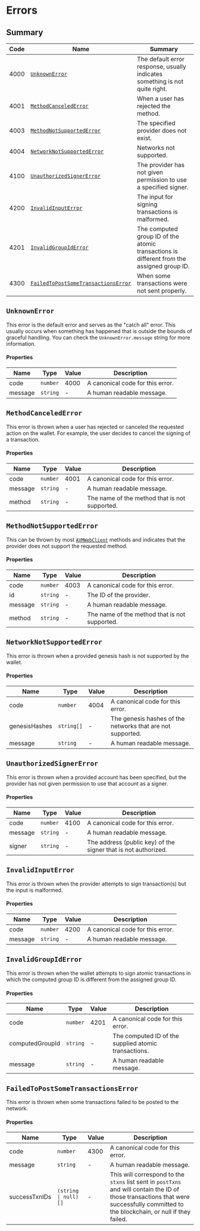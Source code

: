 # Errors

## Summary

| Code | Name                                                                      | Summary                                                                                   |
|------|---------------------------------------------------------------------------|-------------------------------------------------------------------------------------------|
| 4000 | [`UnknownError`](#unknownerror)                                           | The default error response, usually indicates something is not quite right.               |
| 4001 | [`MethodCanceledError`](#operationcancelederror)                          | When a user has rejected the method.                                                      |
| 4003 | [`MethodNotSupportedError`](#methodnotsupportederror)                     | The specified provider does not exist.                                                    |
| 4004 | [`NetworkNotSupportedError`](#networknotsupportederror)                   | Networks not supported.                                                                   |
| 4100 | [`UnauthorizedSignerError`](#unauthorizedsignererror)                     | The provider has not given permission to use a specified signer.                          |
| 4200 | [`InvalidInputError`](#invalidinputerror)                                 | The input for signing transactions is malformed.                                          |
| 4201 | [`InvalidGroupIdError`](#invalidgroupiderror)                             | The computed group ID of the atomic transactions is different from the assigned group ID. |
| 4300 | [`FailedToPostSomeTransactionsError`](#failedtopostsometransactionserror) | When some transactions were not sent properly.                                            |

## `UnknownError`

This error is the default error and serves as the "catch all" error. This usually occurs when something has happened that is outside the bounds of graceful handling. You can check the `UnknownError.message` string for more information.

#### Properties

| Name    | Type     | Value | Description                      |
|---------|----------|-------|----------------------------------|
| code    | `number` | 4000  | A canonical code for this error. |
| message | `string` | -     | A human readable message.        |

## `MethodCanceledError`

This error is thrown when a user has rejected or canceled the requested action on the wallet. For example, the user decides to cancel the signing of a transaction.

#### Properties

| Name    | Type     | Value | Description                                   |
|---------|----------|-------|-----------------------------------------------|
| code    | `number` | 4001  | A canonical code for this error.              |
| message | `string` | -     | A human readable message.                     |
| method  | `string` | -     | The name of the method that is not supported. |

## `MethodNotSupportedError`

This can be thrown by most [`AVMWebClient`](avm-web-client.mdx#methods) methods and indicates that the provider does not support the requested method.

#### Properties

| Name    | Type     | Value | Description                                   |
|---------|----------|-------|-----------------------------------------------|
| code    | `number` | 4003  | A canonical code for this error.              |
| id      | `string` | -     | The ID of the provider.                       |
| message | `string` | -     | A human readable message.                     |
| method  | `string` | -     | The name of the method that is not supported. |

## `NetworkNotSupportedError`

This error is thrown when a provided genesis hash is not supported by the wallet.

#### Properties

| Name          | Type       | Value | Description                                                |
|---------------|------------|-------|------------------------------------------------------------|
| code          | `number`   | 4004  | A canonical code for this error.                           |
| genesisHashes | `string[]` | -     | The genesis hashes of the networks that are not supported. |
| message       | `string`   | -     | A human readable message.                                  |

## `UnauthorizedSignerError`

This error is thrown when a provided account has been specified, but the provider has not given permission to use that account as a signer.

#### Properties

| Name    | Type     | Value | Description                                                    |
|---------|----------|-------|----------------------------------------------------------------|
| code    | `number` | 4100  | A canonical code for this error.                               |
| message | `string` | -     | A human readable message.                                      |
| signer  | `string` | -     | The address (public key) of the signer that is not authorized. |

## `InvalidInputError`

This error is thrown when the provider attempts to sign transaction(s) but the input is malformed.

#### Properties

| Name            | Type     | Value | Description                                          |
|-----------------|----------|-------|------------------------------------------------------|
| code            | `number` | 4200  | A canonical code for this error.                     |
| message         | `string` | -     | A human readable message.                            |

## `InvalidGroupIdError`

This error is thrown when the wallet attempts to sign atomic transactions in which the computed group ID is different from the assigned group ID.

#### Properties

| Name            | Type     | Value | Description                                          |
|-----------------|----------|-------|------------------------------------------------------|
| code            | `number` | 4201  | A canonical code for this error.                     |
| computedGroupId | `string` | -     | The computed ID of the supplied atomic transactions. |
| message         | `string` | -     | A human readable message.                            |

## `FailedToPostSomeTransactionsError`

This error is thrown when some transactions failed to be posted to the network.

#### Properties

| Name          | Type                                 | Value | Description                                                                                                                                                                           |
|---------------|--------------------------------------|-------|---------------------------------------------------------------------------------------------------------------------------------------------------------------------------------------|
| code          | `number`                             | 4300  | A canonical code for this error.                                                                                                                                                      |
| message       | `string`                             | -     | A human readable message.                                                                                                                                                             |
| successTxnIDs | <code>(string  &#124; null)[]</code> | -     | This will correspond to the `stxns` list sent in `postTxns` and will contain the ID of those transactions that were successfully committed to the blockchain, or null if they failed. |
